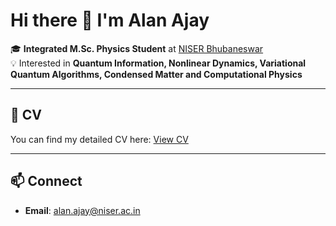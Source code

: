 # Hi there 👋 I'm Alan Ajay  

🎓 **Integrated M.Sc. Physics Student** at [NISER Bhubaneswar](https://www.niser.ac.in/)  
💡 Interested in **Quantum Information, Nonlinear Dynamics, Variational Quantum Algorithms, Condensed Matter and Computational Physics**  

---
## 📄 CV
You can find my detailed CV here: [View CV](https://drive.google.com/file/d/1J9nzrHmn8zf7sEwgeyWkMrpmdyzm6ya7/view?usp=sharing)  

---

## 📫 Connect
- **Email**: [alan.ajay@niser.ac.in](mailto:alan.ajay@niser.ac.in)  

